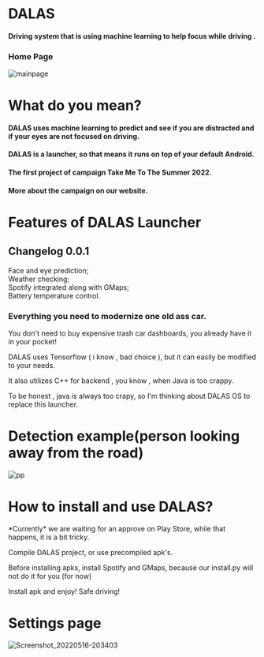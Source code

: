 # DALAS
<h4>Driving system that is using machine learning to help focus while driving .</h4>
<h3>Home Page</h3>

![mainpage](https://user-images.githubusercontent.com/59802817/168907072-f349b255-7a7c-400f-b480-839dbe9bf7c0.png)


<h1>What do you mean?</h1>
<h4>DALAS uses machine learning to predict and see if you are distracted and if your eyes are not focused on driving.</h4>
<h4>DALAS is a launcher, so that means it runs on top of your default Android.</h4>
<h4>The first project of campaign Take Me To The Summer 2022.</h4>
<h4>More about the campaign on our website.</h4>
<h1>Features of DALAS Launcher</h1>
<h2>Changelog 0.0.1</h2>
Face and eye prediction;<br>
Weather checking;<br>
Spotify integrated along with GMaps;<br>
Battery temperature control.<br>
<h3>Everything you need to modernize one old ass car.</h3>
<p>You don't need to buy expensive trash car dashboards, you already have it in your pocket!</p>
<p>DALAS uses Tensorflow ( i know , bad choice ), but it can easily be modified to your needs.</p>
<p>It also utilizes C++ for backend , you know , when Java is too crappy.</p>
<p>To be honest , java is always too crapy, so I'm thinking about DALAS OS to replace this launcher.</p>
<h1>Detection example(person looking away from the road)</h1>

![pp](https://user-images.githubusercontent.com/59802817/168907179-d9160846-a0ea-4ee7-91e3-6f32e496225f.png)


<h1>How to install and use DALAS?</h1>

<p>*Currently* we are waiting for an approve on Play Store, while that happens, it is a bit tricky.</p>
<p>Compile DALAS project, or use precompiled apk's.</p>
<p>Before installing apks, install Spotify and GMaps, because our install.py will not do it for you (for now)</p>
<p>Install apk and enjoy! Safe driving!</p>
<h1>Settings page</h1>

![Screenshot_20220516-203403](https://user-images.githubusercontent.com/59802817/168907251-df77537c-730a-4aba-899a-8c6e9db22653.png)
